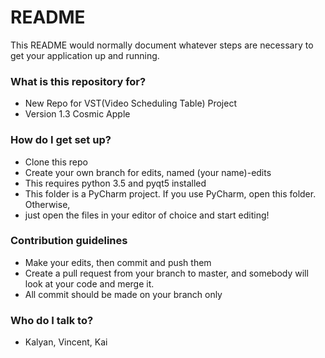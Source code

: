 # README #

This README would normally document whatever steps are necessary to get your application up and running.

### What is this repository for? ###

* New Repo for VST(Video Scheduling Table) Project
* Version 1.3 Cosmic Apple

### How do I get set up? ###

* Clone this repo
* Create your own branch for edits, named (your name)-edits
* This requires python 3.5 and pyqt5 installed
* This folder is a PyCharm project. If you use PyCharm, open this folder. Otherwise,
* just open the files in your editor of choice and start editing!

### Contribution guidelines ###

* Make your edits, then commit and push them
* Create a pull request from your branch to master, and somebody will look at your code and merge it.
* All commit should be made on your branch only

### Who do I talk to? ###

* Kalyan, Vincent, Kai